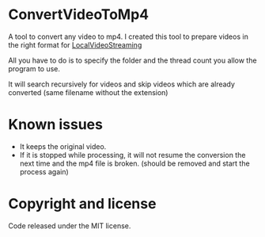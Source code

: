 # ConvertVideoToMp4
A tool to convert any video to mp4. I created this tool to prepare videos in the right format for [LocalVideoStreaming](https://github.com/doxakis/LocalVideoStreaming)

All you have to do is to specify the folder and the thread count you allow the program to use.

It will search recursively for videos and skip videos which are already converted (same filename without the extension)

# Known issues
- It keeps the original video.
- If it is stopped while processing, it will not resume the conversion the next time and the mp4 file is broken. (should be removed and start the process again)

# Copyright and license
Code released under the MIT license.
